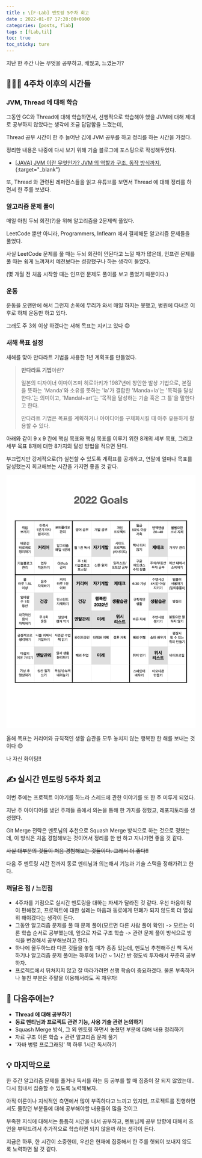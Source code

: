 ```yaml
---
title : \[F-Lab] 멘토링 5주차 회고
date : 2022-01-07 17:28:00+0900 
categories: [posts, flab]
tags : [fLab,til]
toc: true 
toc_sticky: ture
---
```


지난 한 주간 나는 무엇을 공부하고, 배웠고, 느꼈는가?

## 🏃🏻‍♀️ 4주차 이후의 시간들

### JVM, Thread 에 대해 학습
그동안 GC와 Thread에 대해 학습하면서, 선행적으로 학습해야 했을 JVM에 대해 제대로 공부하지 않았다는 생각에 조금 답답함을 느꼈는데,

Thread 공부 시간이 한 주 늘어난 김에 JVM 공부를 하고 정리를 하는 시간을 가졌다.

정리한 내용은 나중에 다시 보기 위해 기술 블로그에 포스팅으로 작성해두었다.

- [[JAVA] JVM 이란 무엇인가? JVM 의 역할과 구조, 동작 방식까지.](https://damichoi.github.io/posts/java/java-jvm/){:target="_blank"}

또, Thread 와 관련된 레퍼런스들을 읽고 유튜브를 보면서 Thread 에 대해 정리를 하면서 한 주를 보냈다.


### 알고리즘 문제 풀이
매일 아침 두뇌 회전(?)을 위해 알고리즘을 2문제씩 풀었다.

LeetCode 뿐만 아니라, Programmers, Inflearn 에서 결제해둔 알고리즘 문제들을 풀었다.

사실 LeetCode 문제를 풀 때는 두뇌 회전이 안된다고 느낄 때가 많은데, 인프런 문제를 풀 때는 쉽게 느껴져서 예전보다는 성장했구나 하는 생각이 들었다.

(몇 개월 전 처음 시작할 때는 인프런 문제도 풀이를 보고 풀었기 때문이다.)


### 운동
운동을 오랜만에 해서 그런지 손목에 무리가 와서 매일 하지는 못했고, 병원에 다녀온 이후로 하체 운동만 하고 있다.

그래도 주 3회 이상 하겠다는 새해 목표는 지키고 있다 😊


### 새해 목표 설정
새해를 맞아 만다라트 기법을 사용한 1년 계획표를 만들었다.

> **만다라트 기법**이란?
> 
> 일본의 디자이너 이마이즈미 히로아키가 1987년에 창안한 발상 기법으로, 본질을 뜻하는 'Manda'와 소유를 뜻하는 'la'가 결합한 'Manda+la'는 '목적을 달성한다.'는 의미이고, 'Mandal+art'는 '목적을 달성하는 기술 혹은 그 틀'을 말한다고 한다.
> 
> 만다라트 기법은 목표를 계획하거나 아이디어를 구체화시킬 때 아주 유용하게 활용할 수 있다.

아래와 같이 9 x 9 칸에 핵심 목표와 핵심 목표를 이루기 위한 8개의 세부 목표, 그리고 세부 목표 8개에 대한 8가지의 달성 방법을 적으면 된다.

부끄럽지만 강제적으로(?) 실천할 수 있도록 계획표를 공개하고, 연말에 얼마나 목표를 달성했는지 회고해보는 시간을 가지면 좋을 것 같다.

![2022 Goals](/assets/images/2022-01-07-goals.jpeg)

올해 목표는 커리어와 규칙적인 생활 습관을 모두 놓치지 않는 행복한 한 해를 보내는 것이다 😊

나 자신 화이팅!!


## ✍ 실시간 멘토링 5주차 회고

이번 주에는 프로젝트 이야기를 하느라 스레드에 관한 이야기를 또 한 주 미루게 되었다.

지난 주 아이디어를 냈던 주제들 중에서 의논을 통해 한 가지를 정했고, 레포지토리를 생성했다.

Git Merge 전략은 멘토님의 추천으로 Squash Merge 방식으로 하는 것으로 정했는데, 이 방식은 처음 경험해보는 것이어서 정리를 한 번 하고 지나가면 좋을 것 같다.

~~사실 대부분의 것들이 처음 경험해보는 것들이다. 그래서 더 좋다!!~~

다음 주 멘토링 시간 전까지 동료 멘티님과 의논해서 기능과 기술 스택을 정해가려고 한다.


### 깨달은 점 / 느낀점
- 4주차를 기점으로 실시간 멘토링을 대하는 자세가 달라진 것 같다. 우선 마음이 많이 편해졌고, 프로젝트에 대한 설레는 마음과 동료에게 민폐가 되지 않도록 더 열심히 해야겠다는 생각이 든다.
- 그동안 알고리즘 문제를 풀 때 문제 풀이(모르면 다른 사람 풀이 확인) -> 모르는 이론 학습 순서로 공부했는데, 앞으로 자료 구조 학습 -> 관련 문제 풀이 방식으로 방식을 변경해서 공부해보려고 한다.
- 하나에 몰두하느라 다른 것들을 놓칠 때가 종종 있는데, 멘토님 추천해주신 책 독서하기나 알고리즘 문제 풀이는 하루에 1시간 ~ 1시간 반 정도씩 투자해서 꾸준히 공부하자.
- 프로젝트에서 뒤쳐지지 않고 잘 따라가려면 선행 학습이 중요하겠다. 물론 부족하거나 놓친 부분은 주말을 이용해서라도 꼭 채우자!


## 🎯 다음주에는?
- **Thread 에 대해 공부하기**
- **동료 멘티님과 프로젝트 관련 기능, 사용 기술 관련 논의하기**
- Squash Merge 방식, 그 외 멘토링 하면서 놓쳤던 부분에 대해 내용 정리하기
- 자료 구조 이론 학습 + 관련 알고리즘 문제 풀기
- '자바 병렬 프로그래밍' 책 하루 1시간 독서하기

## 💡 마지막으로
한 주간 알고리즘 문제를 풀거나 독서를 하는 등 공부를 할 때 집중이 잘 되지 않았는데.. 다시 힘내서 집중할 수 있도록 노력해보자.

아직 이론이나 지식적인 측면에서 많이 부족하다고 느끼고 있지만, 프로젝트를 진행하면서도 몰랐던 부분들에 대해 공부해야할 내용들이 많을 것이고

부족한 지식에 대해서는 틈틈히 시간을 내서 공부하고, 멘토님께 공부 방향에 대해서 조언을 부탁드려서 추가적으로 학습하면 되지 않을까 하는 생각이 든다.

지금은 하루, 한 시간이 소중한데, 우선은 현재에 집중해서 한 주를 헛되이 보내지 않도록 노력하면 될 것 같다.